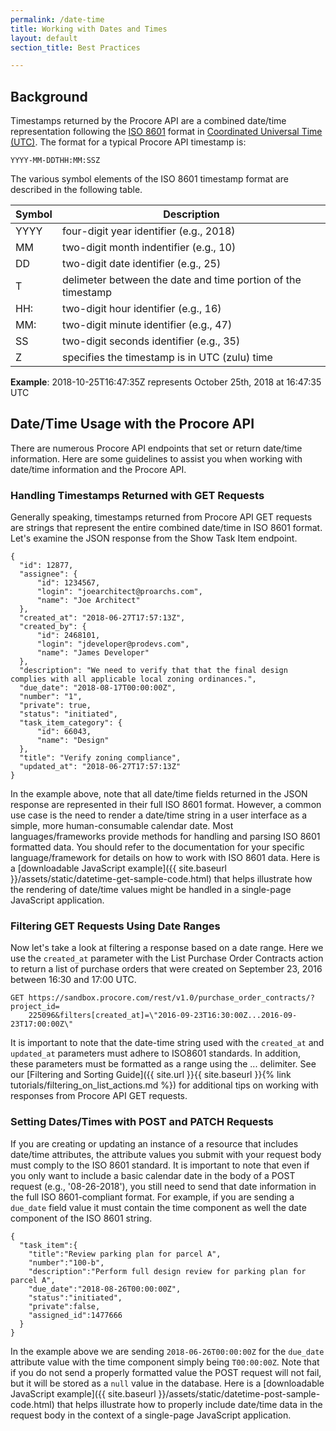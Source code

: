 ```yaml
---
permalink: /date-time
title: Working with Dates and Times
layout: default
section_title: Best Practices

---
```


## Background

Timestamps returned by the Procore API are a combined date/time representation following the [ISO 8601](https://www.iso.org/iso-8601-date-and-time-format.html) format in [Coordinated Universal Time (UTC)](https://en.wikipedia.org/wiki/Coordinated_Universal_Time). The format for a typical Procore API timestamp is:

```
YYYY-MM-DDTHH:MM:SSZ
```

The various symbol elements of the ISO 8601 timestamp format are described in the following table.

| Symbol | Description |
| ------ | ------------------------------------------------------------ |
| YYYY   | four-digit year identifier (e.g., 2018)                      |
| MM     | two-digit month indentifier (e.g., 10)                       |
| DD     | two-digit date identifier (e.g., 25)                         |
| T      | delimeter between the date and time portion of the timestamp |
| HH:    | two-digit hour identifier (e.g., 16)                         |
| MM:    | two-digit minute identifier (e.g., 47)                       |
| SS     | two-digit seconds identifier (e.g., 35)                      |
| Z      | specifies the timestamp is in UTC (zulu) time                |

**Example**: 2018-10-25T16:47:35Z represents October 25th, 2018 at 16:47:35 UTC

## Date/Time Usage with the Procore API

There are numerous Procore API endpoints that set or return date/time information. Here are some guidelines to assist you when working with date/time information and the Procore API.

### Handling Timestamps Returned with GET Requests

Generally speaking, timestamps returned from Procore API GET requests are strings that represent the entire combined date/time in ISO 8601 format. Let's examine the JSON response from the Show Task Item endpoint.

```
{
  "id": 12877,
  "assignee": {
      "id": 1234567,
      "login": "joearchitect@proarchs.com",
      "name": "Joe Architect"
  },
  "created_at": "2018-06-27T17:57:13Z",
  "created_by": {
      "id": 2468101,
      "login": "jdeveloper@prodevs.com",
      "name": "James Developer"
  },
  "description": "We need to verify that that the final design complies with all applicable local zoning ordinances.",
  "due_date": "2018-08-17T00:00:00Z",
  "number": "1",
  "private": true,
  "status": "initiated",
  "task_item_category": {
      "id": 66043,
      "name": "Design"
  },
  "title": "Verify zoning compliance",
  "updated_at": "2018-06-27T17:57:13Z"
}
```

In the example above, note that all date/time fields returned in the JSON response are represented in their full ISO 8601 format. However, a common use case is the need to render a date/time string in a user interface as a simple, more human-consumable calendar date. Most languages/frameworks provide methods for handling and parsing ISO 8601 formatted data. You should refer to the documentation for your specific language/framework for details on how to work with ISO 8601 data. Here is a [downloadable JavaScript example]({{ site.baseurl }}/assets/static/datetime-get-sample-code.html) that helps illustrate how the rendering of date/time values might be handled in a single-page JavaScript application.

### Filtering GET Requests Using Date Ranges

Now let's take a look at filtering a response based on a date range. Here we use the `created_at` parameter with the List Purchase Order Contracts action to return a list of purchase orders that were created on September 23, 2016 between 16:30 and 17:00 UTC.

```
GET https://sandbox.procore.com/rest/v1.0/purchase_order_contracts/?project_id=
    225096&filters[created_at]=\"2016-09-23T16:30:00Z...2016-09-23T17:00:00Z\"
```

It is important to note that the date-time string used with the `created_at` and `updated_at` parameters must adhere to ISO8601 standards. In addition, these parameters must be formatted as a range using the ... delimiter. See our [Filtering and Sorting Guide]({{ site.url }}{{ site.baseurl }}{% link tutorials/filtering_on_list_actions.md %}) for additional tips on working with responses from Procore API GET requests.

### Setting Dates/Times with POST and PATCH Requests

If you are creating or updating an instance of a resource that includes date/time attributes, the attribute values you submit with your request body must comply to the ISO 8601 standard. It is important to note that even if you only want to include a basic calendar date in the body of a POST request (e.g., '08-26-2018'), you still need to send that date information in the full ISO 8601-compliant format. For example, if you are sending a `due_date` field value it must contain the time component as well the date component of the ISO 8601 string.

```
{
  "task_item":{
    "title":"Review parking plan for parcel A",
    "number":"100-b",
    "description":"Perform full design review for parking plan for parcel A",
    "due_date":"2018-08-26T00:00:00Z",
    "status":"initiated",
    "private":false,
    "assigned_id":1477666
  }
}
```

In the example above we are sending `2018-06-26T00:00:00Z` for the `due_date` attribute value with the time component simply being `T00:00:00Z`. Note that if you do not send a properly formatted value the POST request will not fail, but it will be stored as a `null` value in the database. Here is a [downloadable JavaScript example]({{ site.baseurl }}/assets/static/datetime-post-sample-code.html) that helps illustrate how to properly include date/time data in the request body in the context of a single-page JavaScript application.
